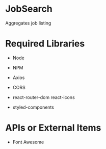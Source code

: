 # JobSearch

Aggregates job listing

# Required Libraries

- Node
- NPM
- Axios
- CORS

- react-router-dom react-icons
- styled-components

# APIs or External Items

- Font Awesome
